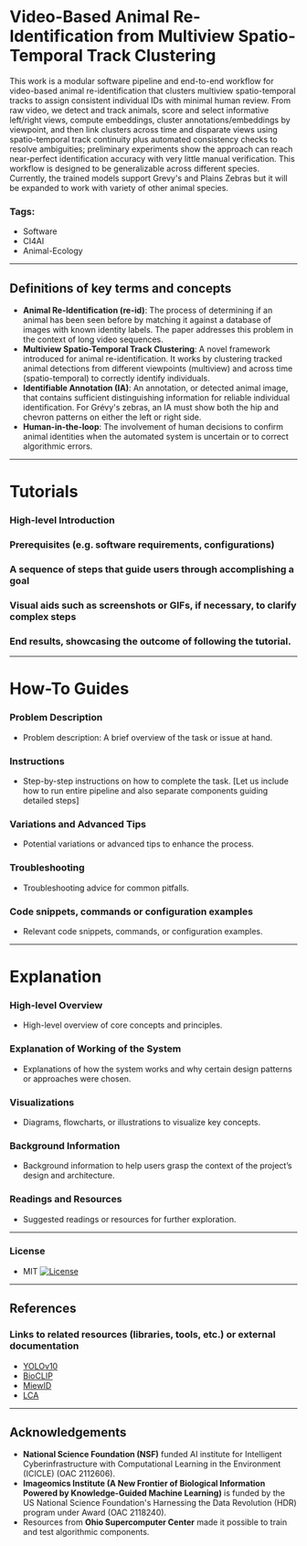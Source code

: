 # Video-Based Animal Re-Identification from Multiview Spatio-Temporal Track Clustering

This work is a modular software pipeline and end-to-end workflow for video-based animal re-identification that clusters multiview spatio-temporal tracks to assign consistent individual IDs with minimal human review. From raw video, we detect and track animals, score and select informative left/right views, compute embeddings, cluster annotations/embeddings by viewpoint, and then link clusters across time and disparate views using spatio-temporal track continuity plus automated consistency checks to resolve ambiguities; preliminary experiments show the approach can reach near-perfect identification accuracy with very little manual verification. This workflow is designed to be generalizable across different species. Currently, the trained models support Grevy's and Plains Zebras but it will be expanded to work with variety of other animal species.

### Tags: 
- Software
- CI4AI
- Animal-Ecology

---

## Definitions of key terms and concepts


* **Animal Re-Identification (re-id)**: The process of determining if an animal has been seen before by matching it against a database of images with known identity labels. The paper addresses this problem in the context of long video sequences.
* **Multiview Spatio-Temporal Track Clustering**: A novel framework introduced for animal re-identification. It works by clustering tracked animal detections from different viewpoints (multiview) and across time (spatio-temporal) to correctly identify individuals.
* **Identifiable Annotation (IA)**: An annotation, or detected animal image, that contains sufficient distinguishing information for reliable individual identification. For Grévy's zebras, an IA must show both the hip and chevron patterns on either the left or right side.
* **Human-in-the-loop**: The involvement of human decisions to confirm animal identities when the automated system is uncertain or to correct algorithmic errors.





---

# Tutorials


### High-level Introduction
### Prerequisites (e.g. software requirements, configurations)
### A sequence of steps that guide users through accomplishing a goal
### Visual aids such as screenshots or GIFs, if necessary, to clarify complex steps
### End results, showcasing the outcome of following the tutorial.



---

# How-To Guides

### Problem Description 
- Problem description: A brief overview of the task or issue at hand.

### Instructions
- Step-by-step instructions on how to complete the task. [Let us include how to run entire pipeline and also separate components guiding detailed steps]

### Variations and Advanced Tips
- Potential variations or advanced tips to enhance the process.

### Troubleshooting
- Troubleshooting advice for common pitfalls.

### Code snippets, commands or configuration examples
- Relevant code snippets, commands, or configuration examples.


---

# Explanation

### High-level Overview
- High-level overview of core concepts and principles.

### Explanation of Working of the System
- Explanations of how the system works and why certain design patterns or approaches were chosen.

### Visualizations
- Diagrams, flowcharts, or illustrations to visualize key concepts.

### Background Information
- Background information to help users grasp the context of the project’s design and architecture.

### Readings and Resources
- Suggested readings or resources for further exploration.

---



### License
- MIT [![License](https://img.shields.io/badge/License-MIT-yellow.svg)](https://opensource.org/licenses/MIT)

---
  
## References

### Links to related resources (libraries, tools, etc.) or external documentation
* [YOLOv10](https://github.com/THU-MIG/yolov10)
* [BioCLIP](https://github.com/Imageomics/bioclip)
* [MiewID](https://github.com/WildMeOrg/wbia-plugin-miew-id)
* [LCA](https://github.com/WildMeOrg/lca)

---
   
## Acknowledgements

* **National Science Foundation (NSF)** funded AI institute for Intelligent Cyberinfrastructure with Computational Learning in the Environment (ICICLE) (OAC 2112606).
* **Imageomics Institute (A New Frontier of Biological Information Powered by Knowledge-Guided Machine Learning)** is funded by the US National Science Foundation's Harnessing the Data Revolution (HDR) program under Award (OAC 2118240).
* Resources from **Ohio Supercomputer Center** made it possible to train and test algorithmic components.
